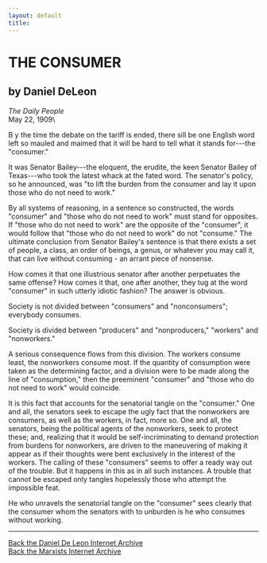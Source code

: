 ```yaml
---
layout: default
title: 
---
```

# THE CONSUMER

## by Daniel DeLeon

*The Daily People*\
May 22, 1909\

B y the time the debate on the tariff is ended, there sill be one
English word left so mauled and maimed that it will be hard to tell what
it stands for---the "consumer."

It was Senator Bailey---the eloquent, the erudite, the keen Senator
Bailey of Texas---who took the latest whack at the fated word. The
senator's policy, so he announced, was "to lift the burden from the
consumer and lay it upon those who do not need to work."

By all systems of reasoning, in a sentence so constructed, the words
"consumer" and "those who do not need to work" must stand for opposites.
If "those who do not need to work" are the opposite of the "consumer",
it would follow that "those who do not need to work" do not "consume."
The ultimate conclusion from Senator Bailey's sentence is that there
exists a set of people, a class, an order of beings, a genus, or
whatever you may call it, that can live without consuming - an arrant
piece of nonsense.

How comes it that one illustrious senator after another perpetuates the
same offense? How comes it that, one after another, they tug at the word
"consumer" in such utterly idiotic fashion? The answer is obvious.

Society is not divided between "consumers" and "nonconsumers\";
everybody consumes.

Society is divided between "producers" and "nonproducers," "workers\"
and "nonworkers."

A serious consequence flows from this division. The workers consume
least, the nonworkers consume most. If the quantity of consumption were
taken as the determining factor, and a division were to be made along
the line of "consumption," then the preeminent "consumer" and "those who
do not need to work" would coincide.

It is this fact that accounts for the senatorial tangle on the
"consumer." One and all, the senators seek to escape the ugly fact that
the nonworkers are consumers, as well as the workers, in fact, more so.
One and all, the senators, being the political agents of the nonworkers,
seek to protect these; and, realizing that it would be
self-incriminating to demand protection from burdens for nonworkers, are
driven to the maneuvering of making it appear as if their thoughts were
bent exclusively in the interest of the workers. The calling of these
"consumers" seems to offer a ready way out of the trouble. But it
happens in this as in all such instances. A trouble that cannot be
escaped only tangles hopelessly those who attempt the impossible feat.

He who unravels the senatorial tangle on the "consumer" sees clearly
that the consumer whom the senators with to unburden is he who consumes
without working.

------------------------------------------------------------------------

[Back the Daniel De Leon Internet Archive](../../index.htm)\
[Back the Marxists Internet Archive](../../../index.htm)
